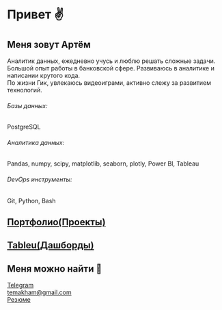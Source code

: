 # Привет ✌️

## Меня зовут Артём 

Аналитик данных, ежедневно учусь и люблю решать сложные задачи.\
Большой опыт работы в банковской сфере. Развиваюсь в аналитике и написании крутого кода.\
По жизни Гик, увлекаюсь видеоиграми, активно слежу за развитием технологий. 

###### Базы данных: 
PostgreSQL

###### Аналитика данных:
Pandas, numpy, scipy, matplotlib, seaborn, plotly, Power BI, Tableau

###### DevOps инструменты:
Git, Python, Bash

## [Портфолио(Проекты)](https://github.com/TemaKham/PORTFOLIO) 
## [Tableu(Дашборды)](https://public.tableau.com/app/profile/tema7449) 

## Меня можно найти 🤙

[Telegram](https://t.me/temakham) \
temakham@gmail.com \
[Резюме](https://docs.google.com/document/d/1TaMYoZnMDAhKfHvJLq4HDroSua-2ITlsW7SCPJGYakM/edit?usp=sharing)
